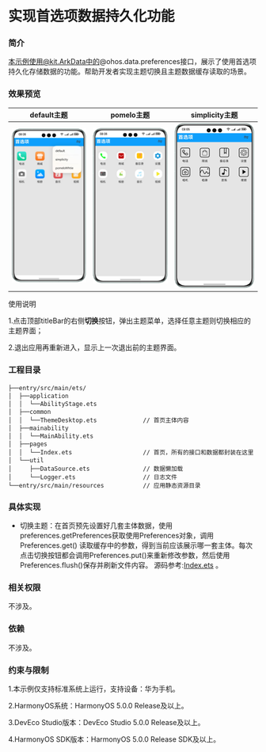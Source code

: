 # 实现首选项数据持久化功能

### 简介

本示例使用@kit.ArkData中的@ohos.data.preferences接口，展示了使用首选项持久化存储数据的功能。帮助开发者实现主题切换且主题数据缓存读取的场景。

### 效果预览 

|default主题|pomelo主题|simplicity主题|
|---|---|---|
|![](screenshots/devices/default.png)|![](screenshots/devices/pomelo.png)|![](screenshots/devices/simplicity.png)|

使用说明

1.点击顶部titleBar的右侧**切换**按钮，弹出主题菜单，选择任意主题则切换相应的主题界面；

2.退出应用再重新进入，显示上一次退出前的主题界面。

### 工程目录
```
├──entry/src/main/ets/
│  ├──application
│  │  └──AbilityStage.ets
│  ├──common
│  │  └──ThemeDesktop.ets             // 首页主体内容
│  ├──mainability
│  │  └──MainAbility.ets
│  ├──pages
│  │  └──Index.ets                    // 首页，所有的接口和数据都封装在这里
│  └──util
│     ├──DataSource.ets               // 数据懒加载
│     └──Logger.ets                   // 日志文件
└──entry/src/main/resources           // 应用静态资源目录
```

### 具体实现

* 切换主题：在首页预先设置好几套主体数据，使用preferences.getPreferences获取使用Preferences对象，调用Preferences.get()
读取缓存中的参数，得到当前应该展示哪一套主体。每次点击切换按钮都会调用Preferences.put()来重新修改参数，然后使用
Preferences.flush()保存并刷新文件内容。
源码参考:[Index.ets](entry/src/main/ets/pages/Index.ets) 。

### 相关权限

不涉及。

### 依赖

不涉及。

### 约束与限制

1.本示例仅支持标准系统上运行，支持设备：华为手机。

2.HarmonyOS系统：HarmonyOS 5.0.0 Release及以上。

3.DevEco Studio版本：DevEco Studio 5.0.0 Release及以上。

4.HarmonyOS SDK版本：HarmonyOS 5.0.0 Release SDK及以上。



